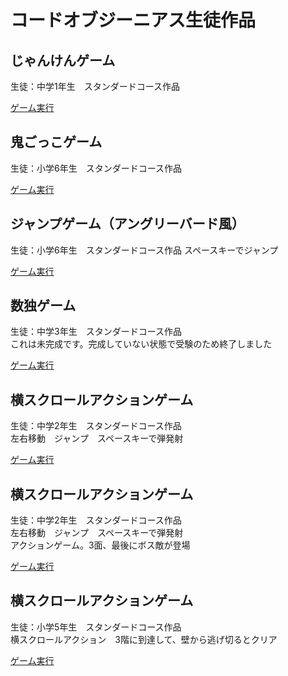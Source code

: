 # コードオブジーニアス生徒作品

## じゃんけんゲーム
生徒：中学1年生　スタンダードコース作品

[ゲーム実行](./js-janken/public_html/index.html)  

## 鬼ごっこゲーム
生徒：小学6年生　スタンダードコース作品

[ゲーム実行](./js-onigokko/public_html/index.html)  


## ジャンプゲーム（アングリーバード風）
生徒：小学6年生　スタンダードコース作品
スペースキーでジャンプ

[ゲーム実行](./js-sena/public_html/index.html)  


## 数独ゲーム
生徒：中学3年生　スタンダードコース作品  
これは未完成です。完成していない状態で受験のため終了しました  

[ゲーム実行](./js-sudoku/public_html/index.html)  


## 横スクロールアクションゲーム  
生徒：中学2年生　スタンダードコース作品  
左右移動　ジャンプ　スペースキーで弾発射  

[ゲーム実行](./js-yuki/public_html/index.html)  


## 横スクロールアクションゲーム
生徒：中学2年生　スタンダードコース作品  
左右移動　ジャンプ　スペースキーで弾発射  
アクションゲーム。3面、最後にボス敵が登場  

[ゲーム実行](./js-yota/public_html/index.html)  


## 横スクロールアクションゲーム
生徒：小学5年生　スタンダードコース作品  
横スクロールアクション　3階に到達して、壁から逃げ切るとクリア  

[ゲーム実行](./js-toshia/public_html/index.html)  

